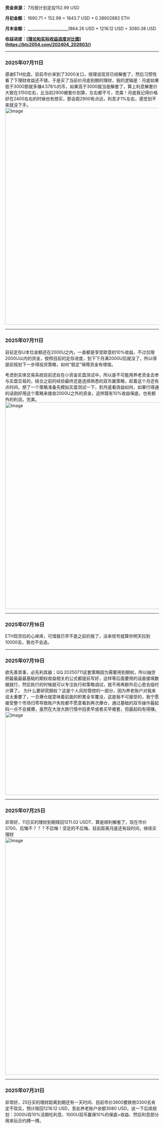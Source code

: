 **资金来源：** 7月按计划定投152.99 USD

**月初金额：** 1690.71 + 152.99 = 1843.7 USD + 0.38602882 ETH 

**月末金额：**  _____________________1864.26 USD +  1216.12 USD = 3080.38 USD

**收益进度：[[理论和实际收益进度对比图](https://btc2054.com/202404_202603/)](https://btc2054.com/202404_202603/)**

---

### 2025年07月11日

感谢ETH拉盘，目前市价来到了3000关口，按理说现货已经解套了，然后习惯性看了下理财收益还不错，于是买了当前价月底到期的理财，我的逻辑是：月底如果低于3000那就多赚4.578%的币，如果高于3000就当是解套了，算上利息解套价大致在3150左右，比当初2900被套价划算，左右都不亏，完美！月底我记得价格好在2400左右的时候也有想买，那会距2900有点远，利息才1%左右，感觉划不来就没下手。
<img width="1170" height="708" alt="Image" src="https://github.com/user-attachments/assets/808c1577-780c-4f3d-8c74-033dec342e6b" />

---

### 2025年07月11日

目前定存U本位金额还在2000U之内，一直都是享受欧意的10%收益，不过仅限2000U以内的资金，按照目前的定存进度，到下下月满2000U后就没了，所以得提前规划下一步得投资策略，如何“稳定”保障资金有增值。

考虑到实体交易系统目前还处在小资金实盘测试中，所以是不可能用养老资金去参与实盘交易的，结合之前的经验最终还是选择熟悉的双币赢策略，趁着这个月还有点时间，想了一个策略准备先模拟实盘测试一下，到月底看效益如何，如果行得通的话刚好用这个策略来接收2000U之外的资金，这样既有10%收益保底，也有额外的利润，完美。
<img width="732" height="674" alt="Image" src="https://github.com/user-attachments/assets/98825c53-931a-4159-8711-c25c9516f005" />

---

### 2025年07月16日

ETH现货拉的心痒痒，可惜我已早不是之前的我了，没来信号就算你明天拉到10000去，我也不会追。

---

### 2025年07月19日

欲先善其事，必先利其器；QQ.20250711这套策略因为需要用到期权，所以抽空把最最最最基础的期权收益相关的公式都提前写好，这样等后面要用的话直接填数据就行，然后执行的时候就可以专注执行和策略调试，就不用再额外花心思去临时计算了。
为什么要研究期权？这是个人风险管控的一部分，因为养老账户对我来说太重要了，一旦爆仓就意味着前面的积累全军覆没，这是我不可接受的，我宁愿接受整个市场归零导致账户失败都不愿意看到再次爆仓，通过基础的双币操作最起码一点不会被爆，虽然在大涨大跌行情中回卖早或者买早被套，但最起码有得赚。
<img width="1274" height="271" alt="Image" src="https://github.com/user-attachments/assets/9dbb216c-86a9-488d-8336-3865b1fd80ef" />

---

### 2025年07月25日

非常好，11日买的理财到期赎回1211.02 USDT、算是顺利解套了，现在市价3700、后悔不？？？不后悔！坚定的不后悔，目前距离月底还有段时间，继续买理财
<img width="1170" height="775" alt="Image" src="https://github.com/user-attachments/assets/40a95f68-4645-4083-9e2f-7bedce34fbf1" />

---

### 2025年07月31日

非常好，25日买的理财距离到期还有一天时间、目前市价3800要跌倒3300去肯定不现实，预计赎回1216.12 USD，至此养老账户余额3080 USD，说一下后续规划：2000U存10%活期吃利息、1000U双币赢保10%的保底+收益、然后利息部分用来玩合约搏一搏。